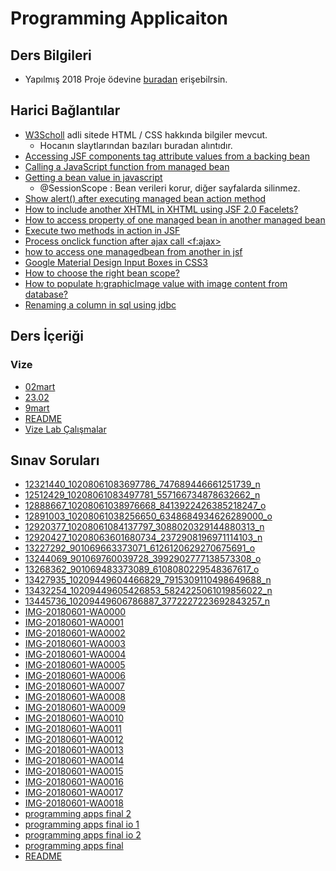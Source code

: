 # Programming Applicaiton  

## Ders Bilgileri

- Yapılmış 2018 Proje ödevine [buradan][Diyetisyenim] erişebilrsin.

## Harici Bağlantılar

- [W3Scholl][W3Scholl] adli sitede HTML / CSS hakkında bilgiler mevcut.
  - Hocanın slaytlarından bazıları buradan alıntıdır.
- [Accessing JSF components tag attribute values from a backing bean](https://stackoverflow.com/questions/11061356/accessing-jsf-components-tag-attribute-values-from-a-backing-bean)
- [Calling a JavaScript function from managed bean](https://stackoverflow.com/questions/5675017/calling-a-javascript-function-from-managed-bean)
- [Getting a bean value in javascript](https://stackoverflow.com/questions/29765111/getting-a-bean-value-in-javascript)
  - @SessionScope : Bean verileri korur, diğer sayfalarda silinmez.
- [Show alert() after executing managed bean action method](https://stackoverflow.com/questions/30309236/show-alert-after-executing-managed-bean-action-method)
- [How to include another XHTML in XHTML using JSF 2.0 Facelets?](https://stackoverflow.com/questions/4792862/how-to-include-another-xhtml-in-xhtml-using-jsf-2-0-facelets?utm_medium=organic&utm_source=google_rich_qa&utm_campaign=google_rich_qa)
- [How to access property of one managed bean in another managed bean](https://stackoverflow.com/questions/7912663/execute-two-methods-in-action-in-jsf?utm_medium=organic&utm_source=google_rich_qa&utm_campaign=google_rich_qa)
- [Execute two methods in action in JSF](https://stackoverflow.com/questions/7912663/execute-two-methods-in-action-in-jsf?utm_medium=organic&utm_source=google_rich_qa&utm_campaign=google_rich_qa)
- [Process onclick function after ajax call <f:ajax>](https://stackoverflow.com/questions/13540298/process-onclick-function-after-ajax-call-fajax)
- [how to access one managedbean from another in jsf](https://stackoverflow.com/questions/27483739/how-to-access-one-managedbean-from-another-in-jsf?utm_medium=organic&utm_source=google_rich_qa&utm_campaign=google_rich_qa)
- [Google Material Design Input Boxes in CSS3](https://scotch.io/tutorials/google-material-design-input-boxes-in-css3)
- [How to choose the right bean scope?](https://stackoverflow.com/questions/7031885/how-to-choose-the-right-bean-scope/7031941#7031941)
- [How to populate h:graphicImage value with image content from database?](https://stackoverflow.com/questions/15074465/how-to-populate-hgraphicimage-value-with-image-content-from-database)
- [Renaming a column in sql using jdbc](https://stackoverflow.com/questions/17950170/renaming-a-column-in-sql-using-jdbc)

[Programming Application - Drive]: https://drive.google.com/open?id=1YwsbaNKSIrYhc3vg0kOkS3vSagZ6kuOE

[W3Scholl]: https://www.w3schools.com/
[Diyetisyenim]: https://github.com/yedhrab/DiyetisyenimJSF
<!--Index-->

## Ders İçeriği


### Vize

- [02mart](./Ders%20%C4%B0%C3%A7eri%C4%9Fi/Vize/02mart.pdf)
- [23.02](./Ders%20%C4%B0%C3%A7eri%C4%9Fi/Vize/23.02.pdf)
- [9mart](./Ders%20%C4%B0%C3%A7eri%C4%9Fi/Vize/9mart.pdf)
- [README](./Ders%20%C4%B0%C3%A7eri%C4%9Fi/Vize/README.md)
- [Vize Lab Çalışmalar](./Ders%20%C4%B0%C3%A7eri%C4%9Fi/Vize/Vize%20Lab%20%C3%87al%C4%B1%C5%9Fmalar.rar)

## Sınav Soruları

- [12321440_10208061083697786_747689446661251739_n](./S%C4%B1nav%20Sorular%C4%B1/12321440_10208061083697786_747689446661251739_n.jpg)
- [12512429_10208061083497781_557166734878632662_n](./S%C4%B1nav%20Sorular%C4%B1/12512429_10208061083497781_557166734878632662_n.jpg)
- [12888667_10208061038976668_8413922426385218247_o](./S%C4%B1nav%20Sorular%C4%B1/12888667_10208061038976668_8413922426385218247_o.jpg)
- [12891003_10208061038256650_6348684934626289000_o](./S%C4%B1nav%20Sorular%C4%B1/12891003_10208061038256650_6348684934626289000_o.jpg)
- [12920377_10208061084137797_3088020329144880313_n](./S%C4%B1nav%20Sorular%C4%B1/12920377_10208061084137797_3088020329144880313_n.jpg)
- [12920427_10208063601680734_2372908196971114103_n](./S%C4%B1nav%20Sorular%C4%B1/12920427_10208063601680734_2372908196971114103_n.jpg)
- [13227292_901069663373071_6126120629270675691_o](./S%C4%B1nav%20Sorular%C4%B1/13227292_901069663373071_6126120629270675691_o.jpg)
- [13244069_901069760039728_3992902777138573308_o](./S%C4%B1nav%20Sorular%C4%B1/13244069_901069760039728_3992902777138573308_o.jpg)
- [13268362_901069483373089_6108080229548367617_o](./S%C4%B1nav%20Sorular%C4%B1/13268362_901069483373089_6108080229548367617_o.jpg)
- [13427935_10209449604466829_7915309110498649688_n](./S%C4%B1nav%20Sorular%C4%B1/13427935_10209449604466829_7915309110498649688_n.jpg)
- [13432254_10209449605426853_5824225061019856022_n](./S%C4%B1nav%20Sorular%C4%B1/13432254_10209449605426853_5824225061019856022_n.jpg)
- [13445736_10209449606786887_3772227223692843257_n](./S%C4%B1nav%20Sorular%C4%B1/13445736_10209449606786887_3772227223692843257_n.jpg)
- [IMG-20180601-WA0000](./S%C4%B1nav%20Sorular%C4%B1/IMG-20180601-WA0000.jpg)
- [IMG-20180601-WA0001](./S%C4%B1nav%20Sorular%C4%B1/IMG-20180601-WA0001.jpg)
- [IMG-20180601-WA0002](./S%C4%B1nav%20Sorular%C4%B1/IMG-20180601-WA0002.jpg)
- [IMG-20180601-WA0003](./S%C4%B1nav%20Sorular%C4%B1/IMG-20180601-WA0003.jpg)
- [IMG-20180601-WA0004](./S%C4%B1nav%20Sorular%C4%B1/IMG-20180601-WA0004.jpg)
- [IMG-20180601-WA0005](./S%C4%B1nav%20Sorular%C4%B1/IMG-20180601-WA0005.jpg)
- [IMG-20180601-WA0006](./S%C4%B1nav%20Sorular%C4%B1/IMG-20180601-WA0006.jpg)
- [IMG-20180601-WA0007](./S%C4%B1nav%20Sorular%C4%B1/IMG-20180601-WA0007.jpg)
- [IMG-20180601-WA0008](./S%C4%B1nav%20Sorular%C4%B1/IMG-20180601-WA0008.jpg)
- [IMG-20180601-WA0009](./S%C4%B1nav%20Sorular%C4%B1/IMG-20180601-WA0009.jpg)
- [IMG-20180601-WA0010](./S%C4%B1nav%20Sorular%C4%B1/IMG-20180601-WA0010.jpg)
- [IMG-20180601-WA0011](./S%C4%B1nav%20Sorular%C4%B1/IMG-20180601-WA0011.jpg)
- [IMG-20180601-WA0012](./S%C4%B1nav%20Sorular%C4%B1/IMG-20180601-WA0012.jpg)
- [IMG-20180601-WA0013](./S%C4%B1nav%20Sorular%C4%B1/IMG-20180601-WA0013.jpg)
- [IMG-20180601-WA0014](./S%C4%B1nav%20Sorular%C4%B1/IMG-20180601-WA0014.jpg)
- [IMG-20180601-WA0015](./S%C4%B1nav%20Sorular%C4%B1/IMG-20180601-WA0015.jpg)
- [IMG-20180601-WA0016](./S%C4%B1nav%20Sorular%C4%B1/IMG-20180601-WA0016.jpg)
- [IMG-20180601-WA0017](./S%C4%B1nav%20Sorular%C4%B1/IMG-20180601-WA0017.jpg)
- [IMG-20180601-WA0018](./S%C4%B1nav%20Sorular%C4%B1/IMG-20180601-WA0018.jpg)
- [programming apps final 2](./S%C4%B1nav%20Sorular%C4%B1/programming%20apps%20final%202.jpg)
- [programming apps final io 1](./S%C4%B1nav%20Sorular%C4%B1/programming%20apps%20final%20io%201.jpg)
- [programming apps final io 2](./S%C4%B1nav%20Sorular%C4%B1/programming%20apps%20final%20io%202.jpg)
- [programming apps final](./S%C4%B1nav%20Sorular%C4%B1/programming%20apps%20final.jpg)
- [README](./S%C4%B1nav%20Sorular%C4%B1/README.md)



<!--Index-->
